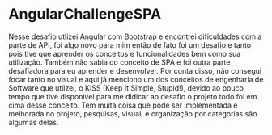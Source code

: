 # AngularChallengeSPA

Nesse desafio utlizei Angular com Bootstrap e encontrei dificuldades com a parte de API, foi algo novo para mim então de fato foi um desafio e tanto pois tive que aprender os conceitos e funcionalidades bem como sua utilização. Também não sabia do conceito de SPA e foi outra parte desafiadora para eu aprender e desenvolver. Por conta disso, não consegui focar tanto no visual e aqui já menciono um dos conceitos de engenharia de Software que utilzei, o KISS (Keep It Simple, Stupid!), devido ao pouco tempo que tive disponivel para me didicar ao desafio o projeto todo foi em cima desse conceito.
Tem muita coisa que pode ser implementada e melhorada no projeto, pesquisas, visual, e organização por categorias são algumas delas.